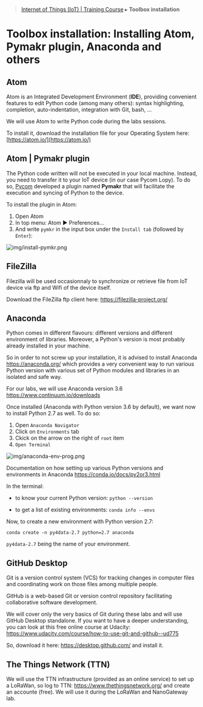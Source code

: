 > [Internet of Things (IoT) | Training Course](toolbox-installation.md) ▸ **Toolbox installation**

# Toolbox installation: Installing Atom, Pymakr plugin, Anaconda and others

## Atom
Atom is an Integrated Development Environment (**IDE**), providing convenient features to edit Python code (among many others): syntax highlighting, completion, auto-indentation, integration with Git, bash, ...

We will use Atom to write Python code during the labs sessions. 

To install it, download the installation file for your Operating System here: [https://atom.io/](https://atom.io/)

## Atom | Pymakr plugin
The Python code written will not be executed in your local machine. Instead, you need to transfer it to your IoT device (in our case Pycom Lopy). To do so, [Pycom](https://www.pycom.io/) developed a plugin named **Pymakr** that will facilitate the execution and syncing of Python to the device.

To install the plugin in Atom:

1. Open Atom
2. In top menu: Atom ► Preferences...
3. And write `pymkr` in the input box under the `Install tab` (followed by `Enter`):

![img/install-pymkr.png](http://i.imgur.com/Of2NTPR.png)


## FileZilla
Filezilla will be used occasionnaly to synchronize or retrieve file from IoT device via ftp and Wifi of the device itself.

Download the FileZilla ftp client here: https://filezilla-project.org/


## Anaconda
Python comes in different flavours: different versions and different environment of libraries. Moreover, a Python's version is most probably already installed in your machine. 

So in order to not screw up your installation, it is advised to install Anaconda https://anaconda.org/ which provides a very convenient way to run various Python version with various set of Python modules and libraries in an isolated and safe way.

For our labs, we will use Anaconda version 3.6 https://www.continuum.io/downloads

Once installed (Anaconda with Python version 3.6 by default), we want now to install Python 2.7 as well. To do so:

1. Open `Anaconda Navigator`
2. Click on `Environments` tab
3. Ckick on the arrow on the right of `root` item
4. `Open Terminal`

![img/anaconda-env-prog.png](http://i.imgur.com/Cfp8QSo.png)

Documentation on how setting up various Python versions and environments in Anaconda https://conda.io/docs/py2or3.html

In the terminal:

* to know your current Python version: `python --version`


* to get a list of existing environments: `conda info --envs`

Now, to create a new environment with Python version 2.7:

`conda create -n py4data-2.7 python=2.7 anaconda`

`py4data-2.7` being the name of your environment.


## GitHub Desktop
Git is a version control system (VCS) for tracking changes in computer files and coordinating work on those files among multiple people. 

GitHub is a web-based Git or version control repository facilitating collaborative software development.

We will cover only the very basics of Git during these labs and will use GitHub Desktop standalone.
If you want to have a deeper understanding, you can look at this free online course at Udacity: https://www.udacity.com/course/how-to-use-git-and-github--ud775

So, download it here: https://desktop.github.com/ and install it.

## The Things Network (TTN)
We will use the TTN infrastructure (provided as an online service) to set up a LoRaWan, so log to TTN: https://www.thethingsnetwork.org/ and create an accounte (free). We will use it during the LoRaWan and NanoGateway lab.

